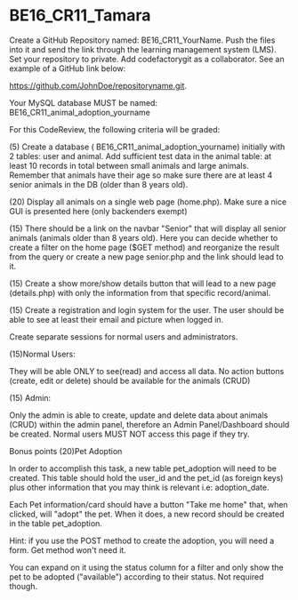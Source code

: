 # BE16_CR11_Tamara
Create a GitHub Repository named: BE16_CR11_YourName. Push the files into it and send the link through the learning management system (LMS). Set your repository to private. Add codefactorygit as a collaborator. See an example of a GitHub link below:

https://github.com/JohnDoe/repositoryname.git.

Your MySQL database MUST be named: BE16_CR11_animal_adoption_yourname

For this CodeReview, the following criteria will be graded:

 
(5) Create a database ( BE16_CR11_animal_adoption_yourname) initially with 2 tables: user and animal. Add sufficient test data in the animal table: at least 10 records in total between small animals and large animals. Remember that animals have their age so make sure there are at least 4 senior animals in the DB (older than 8 years old).

(20) Display all animals on a single web page (home.php). Make sure a nice GUI is presented here (only backenders exempt)

(15) There should be a link on the navbar "Senior" that will display all senior animals (animals older than 8 years old). Here you can decide whether to create a filter on the home page ($GET method) and reorganize the result from the query or create a new page senior.php and the link should lead to it.

(15) Create a show more/show details button that will lead to a new page (details.php) with only the information from that specific record/animal.

(15) Create a registration and login system for the user. The user should be able to see at least their email and picture when logged in.

Create separate sessions for normal users and administrators.

(15)Normal Users:

They will be able ONLY to see(read) and access all data. No action buttons (create, edit or delete) should be available for the animals (CRUD)

(15) Admin:

Only the admin is able to create, update and delete data about animals (CRUD) within the admin panel, therefore an Admin Panel/Dashboard  should be created. Normal users MUST NOT access this page if they try.

Bonus points
(20)Pet Adoption

In order to accomplish this task, a new table pet_adoption will need to be created. This table should hold the user_id and the pet_id (as foreign keys) plus other information that you may think is relevant i.e: adoption_date. 

Each Pet information/card should have a button "Take me home" that, when clicked, will "adopt" the pet. When it does, a new record should be created in the table pet_adoption.

Hint: if you use the POST method to create the adoption, you will need a form. Get method won't need it. 

You can expand on it using the status column for a filter and only show the pet to be adopted ("available") according to their status. Not required though.